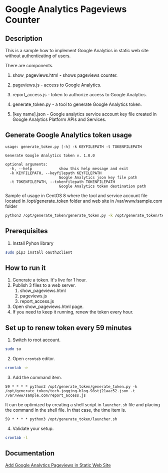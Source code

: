 # Google Analytics Pageviews Counter

## Description

This is a sample how to implement Google Analytics in static web site without authenticating of users.

There are components.

1. show_pageviews.html - shows pageviews counter.

2. pageviews.js - access to Google Analytics.

3. report_access.js - token to authorize access to Google Analytics.

4. generate_token.py - a tool to generate Google Analytics token.

5. [key name].json - Google analytics service account key file created in Google Analytics Platform APIs and Services.  

## Generate Google Analytics token usage

```
usage: generate_token.py [-h] -k KEYFILEPATH -t TOKENFILEPATH

Generate Google Analytics token v. 1.0.0

optional arguments:
  -h, --help            show this help message and exit
  -k KEYFILEPATH, --keyfilepath KEYFILEPATH
                        Google Analytics json key file path
  -t TOKENFILEPATH, --tokenfilepath TOKENFILEPATH
                        Google Analytics token destination path
``` 

Sample of usage in CentOS 8 where the tool and service account file located in /opt/generate_token folder and web site in /var/www/sample.com folder


```bash
python3 /opt/generate_token/generate_token.py -k /opt/generate_token/tech-jogging-blog-98stj21aac52.json -t /var/www/sample.com/report_access.js
``` 

## Prerequisites

1. Install Pyhon library

```bash
sudo pip3 install oauth2client
```

## How to run it

1. Generate a token. It's live for 1 hour.
2. Publish 3 files to a web server.
   1. show_pageviews.html
   2. pageviews.js
   3. report_access.js
3. Open show_pageviews.html page. 
4. If you need to keep it running, renew the token every hour.

## Set up to renew token every 59 minutes

1. Switch to root account.

```bash
sudo su
```

2. Open `crontab` editor.

```bash
crontab -e
```

3. Add the command item.

```
59 * * * * python3 /opt/generate_token/generate_token.py -k /opt/generate_token/tech-jogging-blog-98stj21aac52.json -t /var/www/sample.com/report_access.js
```

It can be optimized by creating a shell script in `launcher.sh` file and placing the command in the shell file. In that case, the time item is.

```
59 * * * * python3 /opt/generate_token/launcher.sh
```

4. Validate your setup.

```bash
crontab -l
```

## Documentation

[Add Google Analytics Pageviews in Static Web Site](https://techjogging.com/add-google-analytics-pageviews-static-web-site.html)
  

